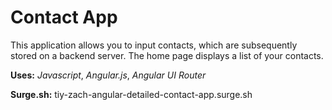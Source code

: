 # Contact App
This application allows you to input contacts, which are subsequently stored on a backend server. The home page displays a list of your contacts.

**Uses:**  *Javascript*, *Angular.js*, *Angular UI Router*

**Surge.sh:** tiy-zach-angular-detailed-contact-app.surge.sh
